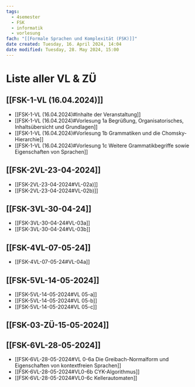 ```yaml
---
tags:
  - 4semester
  - FSK
  - informatik
  - vorlesung
fach: "[[Formale Sprachen und Komplexität (FSK)]]"
date created: Tuesday, 16. April 2024, 14:04
date modified: Tuesday, 28. May 2024, 15:00
---
```


# Liste aller VL & ZÜ

## [[FSK-1-VL (16.04.2024)]]
- [[FSK-1-VL (16.04.2024)#Inhalte der Veranstaltung]]
- [[FSK-1-VL (16.04.2024)#Vorlesung 1a Begrüßung, Organisatorisches, Inhaltsübersicht und Grundlagen]]
- [[FSK-1-VL (16.04.2024)#Vorlesung 1b Grammatiken und die Chomsky-Hierarchie]]
- [[FSK-1-VL (16.04.2024)#Vorlesung 1c Weitere Grammatikbegriffe sowie Eigenschaften von Sprachen]]
## [[FSK-2VL-23-04-2024]]
- [[FSK-2VL-23-04-2024#VL-02a)]]
- [[FSK-2VL-23-04-2024#VL-02b)]]
## [[FSK-3VL-30-04-24]]
- [[FSK-3VL-30-04-24#VL-03a]]
- [[FSK-3VL-30-04-24#VL-03b]]
## [[FSK-4VL-07-05-24]]
- [[FSK-4VL-07-05-24#VL-04a]]
## [[FSK-5VL-14-05-2024]]
- [[FSK-5VL-14-05-2024#VL 05-a]]
- [[FSK-5VL-14-05-2024#VL 05-b]]
- [[FSK-5VL-14-05-2024#VL 05-c]]
## [[FSK-03-ZÜ-15-05-2024]]
## [[FSK-6VL-28-05-2024]]
- [[FSK-6VL-28-05-2024#VL 0-6a Die Greibach-Normalform und Eigenschaften von kontextfreien Sprachen]]
- [[FSK-6VL-28-05-2024#VL0-6b CYK-Algorithmus]]
- [[FSK-6VL-28-05-2024#VL0-6c Kellerautomaten]]
